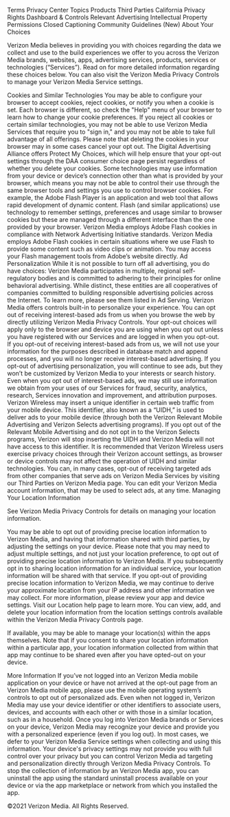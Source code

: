 Terms
Privacy Center
Topics
Products
Third Parties
California Privacy Rights
Dashboard & Controls
Relevant Advertising
Intellectual Property
Permissions
Closed Captioning
Community Guidelines (New)
About Your Choices

Verizon Media believes in providing you with choices regarding the data we collect and use to the build experiences we offer to you across the Verizon Media brands, websites, apps, advertising services, products, services or technologies (“Services”). Read on for more detailed information regarding these choices below. You can also visit the Verizon Media Privacy Controls to manage your Verizon Media Service settings.

Cookies and Similar Technologies
You may be able to configure your browser to accept cookies, reject cookies, or notify you when a cookie is set. Each browser is different, so check the "Help" menu of your browser to learn how to change your cookie preferences. If you reject all cookies or certain similar technologies, you may not be able to use Verizon Media Services that require you to "sign in," and you may not be able to take full advantage of all offerings. Please note that deleting the cookies in your browser may in some cases cancel your opt out. The Digital Advertising Alliance offers Protect My Choices, which will help ensure that your opt-out settings through the DAA consumer choice page persist regardless of whether you delete your cookies.
Some technologies may use information from your device or device’s connection other than what is provided by your browser, which means you may not be able to control their use through the same browser tools and settings you use to control browser cookies. For example, the Adobe Flash Player is an application and web tool that allows rapid development of dynamic content. Flash (and similar applications) use technology to remember settings, preferences and usage similar to browser cookies but these are managed through a different interface than the one provided by your browser.
Verizon Media employs Adobe Flash cookies in compliance with Network Advertising Initiative standards. Verizon Media employs Adobe Flash cookies in certain situations where we use Flash to provide some content such as video clips or animation. You may access your Flash management tools from Adobe’s website directly.
Ad Personalization
While it is not possible to turn off all advertising, you do have choices:
Verizon Media participates in multiple, regional self-regulatory bodies and is committed to adhering to their principles for online behavioral advertising. While distinct, these entities are all cooperatives of companies committed to building responsible advertising policies across the Internet. To learn more, please see them listed in Ad Serving.
Verizon Media offers controls built-in to personalize your experience. You can opt out of receiving interest-based ads from us when you browse the web by directly utilizing Verizon Media Privacy Controls. Your opt-out choices will apply only to the browser and device you are using when you opt out unless you have registered with our Services and are logged in when you opt-out. If you opt-out of receiving interest-based ads from us, we will not use your information for the purposes described in database match and append processes, and you will no longer receive interest-based advertising.
If you opt-out of advertising personalization, you will continue to see ads, but they won’t be customized by Verizon Media to your interests or search history.
Even when you opt out of interest-based ads, we may still use information we obtain from your uses of our Services for fraud, security, analytics, research, Services innovation and improvement, and attribution purposes.
Verizon Wireless may insert a unique identifier in certain web traffic from your mobile device. This identifier, also known as a “UIDH,” is used to deliver ads to your mobile device (through both the Verizon Relevant Mobile Advertising and Verizon Selects advertising programs). If you opt out of the Relevant Mobile Advertising and do not opt in to the Verizon Selects programs, Verizon will stop inserting the UIDH and Verizon Media will not have access to this identifier. It is recommended that Verizon Wireless users exercise privacy choices through their Verizon account settings, as browser or device controls may not affect the operation of UIDH and similar technologies.
You can, in many cases, opt-out of receiving targeted ads from other companies that serve ads on Verizon Media Services by visiting our Third Parties on Verizon Media page.
You can edit your Verizon Media account information, that may be used to select ads, at any time.
Managing Your Location Information

See Verizon Media Privacy Controls for details on managing your location information.

You may be able to opt out of providing precise location information to Verizon Media, and having that information shared with third parties, by adjusting the settings on your device. Please note that you may need to adjust multiple settings, and not just your location preference, to opt out of providing precise location information to Verizon Media. If you subsequently opt in to sharing location information for an individual service, your location information will be shared with that service. If you opt-out of providing precise location information to Verizon Media, we may continue to derive your approximate location from your IP address and other information we may collect. For more information, please review your app and device settings. Visit our Location help page to learn more.
You can view, add, and delete your location information from the location settings controls available within the Verizon Media Privacy Controls page.

If available, you may be able to manage your location(s) within the apps themselves. Note that if you consent to share your location information within a particular app, your location information collected from within that app may continue to be shared even after you have opted-out on your device.

More Information
If you’ve not logged into an Verizon Media mobile application on your device or have not arrived at the opt-out page from an Verizon Media mobile app, please use the mobile operating system’s controls to opt out of personalized ads. Even when not logged in, Verizon Media may use your device identifier or other identifiers to associate users, devices, and accounts with each other or with those in a similar location, such as in a household.
Once you log into Verizon Media brands or Services on your device, Verizon Media may recognize your device and provide you with a personalized experience (even if you log out). In most cases, we defer to your Verizon Media Service settings when collecting and using this information. Your device's privacy settings may not provide you with full control over your privacy but you can control Verizon Media ad targeting and personalization directly through Verizon Media Privacy Controls.
To stop the collection of information by an Verizon Media app, you can uninstall the app using the standard uninstall process available on your device or via the app marketplace or network from which you installed the app.

©2021 Verizon Media. All Rights Reserved.